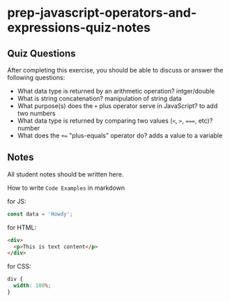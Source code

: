 # prep-javascript-operators-and-expressions-quiz-notes

## Quiz Questions

After completing this exercise, you should be able to discuss or answer the following questions:

- What data type is returned by an arithmetic operation?
  intger/double
- What is string concatenation?
  manipulation of string data
- What purpose(s) does the `+` plus operator serve in JavaScript?
  to add two numbers
- What data type is returned by comparing two values (`<`, `>`, `===`, etc)?
  number
- What does the `+=` "plus-equals" operator do?
  adds a value to a variable

## Notes

All student notes should be written here.

How to write `Code Examples` in markdown

for JS:

```javascript
const data = 'Howdy';
```

for HTML:

```html
<div>
  <p>This is text content</p>
</div>
```

for CSS:

```css
div {
  width: 100%;
}
```
